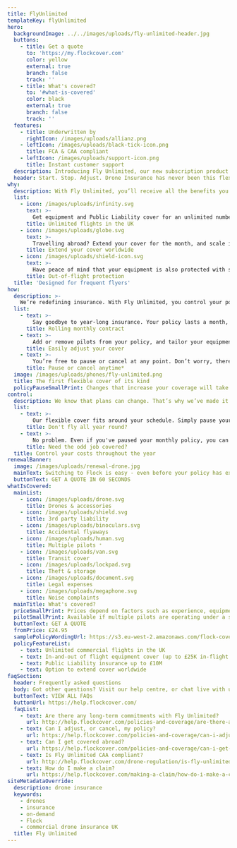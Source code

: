 ```yaml
---
title: FlyUnlimited
templateKey: flyUnlimited
hero:
  backgroundImage: ../../images/uploads/fly-unlimited-header.jpg
  buttons:
    - title: Get a quote
      to: 'https://my.flockcover.com'
      color: yellow
      external: true
      branch: false
      track: ''
    - title: What's covered?
      to: '#what-is-covered'
      color: black
      external: true
      branch: false
      track: ''
  features:
    - title: Underwritten by
      rightIcon: /images/uploads/allianz.png
    - leftIcon: /images/uploads/black-tick-icon.png
      title: FCA & CAA compliant
    - leftIcon: /images/uploads/support-icon.png
      title: Instant customer support
  description: Introducing Fly Unlimited, our new subscription product for commercial pilots. Get comprehensive in-and-out of flight cover on a monthly basis. Cancel or pause anytime. There’s no catch.
  header: Start. Stop. Adjust. Drone Insurance has never been this flexible.
why:
  description: With Fly Unlimited, you’ll receive all the benefits you’d expect from an annual policy - without the long-term commitment.
  list:
    - icon: /images/uploads/infinity.svg
      text: >-
        Get equipment and Public Liability cover for an unlimited number of commercial flights throughout the UK.
      title: Unlimited flights in the UK      
    - icon: /images/uploads/globe.svg
      text: >-
        Travelling abroad? Extend your cover for the month, and scale it down again when you return.  
      title: Extend your cover worldwide
    - icon: /images/uploads/shield-icon.svg
      text: >-
        Have peace of mind that your equipment is also protected with storage, transit, and theft insurance.
      title: Out-of-flight protection
  title: 'Designed for frequent flyers'
how:
  description: >-
    We’re redefining insurance. With Fly Unlimited, you control your policy. At all times.
  list:
    - text: >-
        Say goodbye to year-long insurance. Your policy lasts a month, and renews automatically until you say when.
      title: Rolling monthly contract
    - text: >-
        Add or remove pilots from your policy, and tailor your equipment cover and liability limits in seconds.
      title: Easily adjust your cover
    - text: >-
        You’re free to pause or cancel at any point. Don’t worry, there are no hidden fees or ambiguous exit clauses.
      title: Pause or cancel anytime*
  image: /images/uploads/phones/fly-unlimited.png
  title: The first flexible cover of its kind
  policyPauseSmallPrint: Changes that increase your coverage will take effect immediately. If you downgrade, pause or cancel your cover, this will take effect on your next monthly renewal date.
control:
  description: We know that plans can change. That’s why we’ve made it easy for you to only pay for the cover you need.
  list:
    - text: >-
        Our flexible cover fits around your schedule. Simply pause your policy when things wind down, and restart it again when it suits you.
      title: Don't fly all year round?
    - text: >-
        No problem. Even if you've paused your monthly policy, you can get covered for as little as one hour with our Pay-as-you-fly product.
      title: Need the odd job covered?
  title: Control your costs throughout the year
renewalBanner:
  image: /images/uploads/renewal-drone.jpg
  mainText: Switching to Flock is easy - even before your policy has expired. Join Flock today!
  buttonText: GET A QUOTE IN 60 SECONDS
whatIsCovered:
  mainList:
    - icon: /images/uploads/drone.svg
      title: Drones & accessories      
    - icon: /images/uploads/shield.svg
      title: 3rd party liability
    - icon: /images/uploads/binoculars.svg
      title: Accidental flyaways
    - icon: /images/uploads/human.svg
      title: Multiple pilots ⁺
    - icon: /images/uploads/van.svg
      title: Transit cover
    - icon: /images/uploads/lockpad.svg
      title: Theft & storage
    - icon: /images/uploads/document.svg
      title: Legal expenses
    - icon: /images/uploads/megaphone.svg
      title: Noise complaints
  mainTitle: What's covered?
  priceSmallPrint: Prices depend on factors such as experience, equipment and claims history.
  pilotSmallPrint: Available if multiple pilots are operating under a single PfCO.
  buttonText: GET A QUOTE
  fromPrice: £24.95
  samplePolicyWordingUrl: https://s3.eu-west-2.amazonaws.com/flock-cover-static/IPID-fly-unlimited.pdf
  policyFeatureList:
    - text: Unlimited commercial flights in the UK
    - text: In-and-out of flight equipment cover (up to £25K in-flight limit)
    - text: Public Liability insurance up to £10M
    - text: Option to extend cover worldwide
faqSection:
  header: Frequently asked questions
  body: Got other questions? Visit our help centre, or chat live with us now.
  buttonText: VIEW ALL FAQs
  buttonUrl: https://help.flockcover.com/
  faqList:
    - text: Are there any long-term commitments with Fly Unlimited?
      url: http://help.flockcover.com/policies-and-coverage/are-there-any-long-term-commitments-with-fly-unlimited
    - text: Can I adjust, or cancel, my policy?
      url: https://help.flockcover.com/policies-and-coverage/can-i-adjust-or-cancel-my-fly-unlimited-policy
    - text: Can I get covered abroad?
      url: https://help.flockcover.com/policies-and-coverage/can-i-get-covered-abroad
    - text: Is Fly Unlimited CAA compliant?
      url: http://help.flockcover.com/drone-regulation/is-fly-unlimited-caa-compliant
    - text: How do I make a claim?
      url: https://help.flockcover.com/making-a-claim/how-do-i-make-a-claim
siteMetadataOverride:
  description: drone insurance
  keywords:
    - drones
    - insurance
    - on-demand
    - Flock
    - commercial drone insurance UK
  title: Fly Unlimited
---
```

